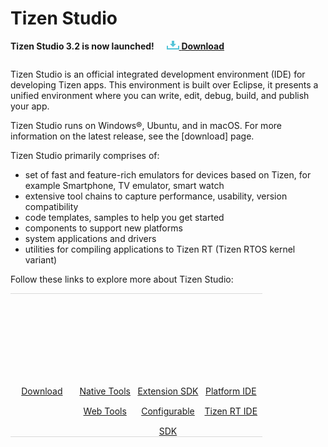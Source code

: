 # Tizen Studio

**Tizen Studio 3.2 is now launched!**&nbsp;&nbsp;&nbsp;&nbsp;&nbsp;[![Download](media/ic_docs_download.png)  **Download**](https://developer.tizen.org/development/tizen-studio/download)

<style>
#main:before, #main:after {
    content: "";
    display: table;
}

.docs-ui-started [class^="docs-ui-"] {
    width: 60%; 
    height: 230px;
    padding: 50px 0;
    text-align: center;
    border: 0 none;
    border-top: 1px solid #dadada;
    border-bottom: 1px solid #dadada;
    box-sizing: border-box;
    position: relative;
    float: left;
    margin: 1 auto 20px;
}

.docs-ui-started [class^="docs-ui-"]>span {
    display: block;
    color: #333;
    line-height: 32px;
    position: relative;
    
}

@media (max-width: 800px)
.docs-ui-started .docs-ui-wearable:before, .docs-ui-started .docs-ui-tv:before, .docs-ui-started .docs-ui-mobile:before, .docs-ui-started .docs-ui-widget:before, .docs-ui-started .docs-ui-watch:before {
    height: 85px;
    margin: 0 auto 25px;
    align: center;
    background-position: 0 6px;
}
.docs-ui-started .docs-ui-wearable:before {
    content: "";
    display: block;
    margin: auto;
    position: relative;
    width: 70px;
    height: 90px;
    background: url(media/Download.png) no-repeat center top;
    background-position: 0 0 !important;
}
.docs-ui-started .docs-ui-wearable {
    width: 20%;
    padding-left: 50;
    /* border-right: 1px solid #d1d1d1; */
}

.docs-ui-started .docs-ui-tv:before {
    content: "";
    margin: auto;
    position: relative;
    display: block;
    width: 85px;
    height: 90px;
    background: url(media/Tools.png) no-repeat center top;
    background-position: 0 0 !important;
}
.docs-ui-started .docs-ui-tv {
    width: 20%;
    padding-left: 50;
}


.docs-ui-started .docs-ui-widget:before {
    content: "";
    display: block;
    margin: auto;
    position: relative;
    width: 70px;
    height: 90px;
    background: url(media/SDK.png) no-repeat center top;
    background-position: 0 0 !important;
}
.docs-ui-started .docs-ui-widget {
    width: 20%;
    padding-left: 50;
    /* border-right: 1px solid #d1d1d1; */
}

.docs-ui-started .docs-ui-watch:before {
    content: "";
    display: block;
    margin: auto;
    position: relative;
    width: 90px;
    height: 90px;
    background: url(./media/IDE.png) no-repeat center top;
    background-position: 0 0 !important;
}
.docs-ui-started .docs-ui-watch {
    width: 19%;
    padding-left: 50;
    /* border-right: 1px solid #d1d1d1; */
}


.docs-ui-started.docs-ui-mobile {
    width: 19%;
    padding-left: 50px;
    
}

div {
    display: block;
}

ul.a{
a.docs-btn-more {
    display: inline-block;
    font-size: 13px;
    color: #008aee;
}}
</style>

<section id ="main">

Tizen Studio is an official integrated development environment (IDE) for developing Tizen apps. This environment is built over Eclipse, it presents a unified environment where you can write, edit, debug, build, and publish your app. 

Tizen Studio runs on Windows®, Ubuntu, and in macOS. For more information on the latest release, see the [download] page.

Tizen Studio primarily comprises of: 
- set of fast and feature-rich emulators for devices based on Tizen, for example Smartphone, TV emulator, smart watch
- extensive tool chains to capture performance, usability, version compatibility
- code templates, samples to help you get started 
- components to support new platforms
- system applications and drivers 
- utilities for compiling applications to Tizen RT (Tizen RTOS kernel variant)

Follow these links to explore more about Tizen Studio: 

<div class="docs-ui-started">
  <div class="docs-ui-wearable">
    <span>
    <a href="https://developer.tizen.org/development/tizen-studio/download" class="docs-btn-more">Download</a>
        </span>
  </div>

  <div class="docs-ui-tv">
    <span>
     <a href="native-tools/index.md" class="docs-btn-more">Native Tools</a><br>
          <a href="web-tools/index.md" class="docs-btn-more">Web Tools</a>
    </span>
  </div>
 
   <div class="docs-ui-widget">
    <span>
    <a href="extension-sdk/overview.md" class="docs-btn-more">Extension SDK</a><br>
    <a href="configurable-sdk/configurable-sdk.md " class="docs-btn-more">Configurable SDK</a>
    </span>
  </div>
  
  <div class="docs-ui-widget">
    <span>
    <a href="platform-tools/overview.md" class="docs-btn-more">Platform IDE </a><br>
    <a href="rt-ide/overview.md" class="docs-btn-more">Tizen RT IDE </a>
    </span>
  </div>
  </div>
</section>
